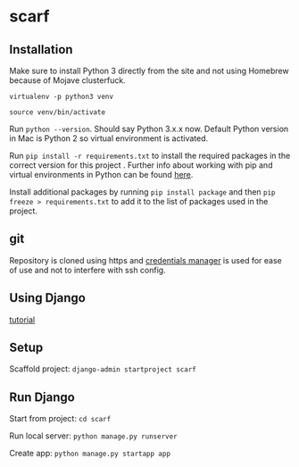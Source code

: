 # scarf

## Installation

Make sure to install Python 3 directly from the site and not using Homebrew because of Mojave clusterfuck.

`virtualenv -p python3 venv`

`source venv/bin/activate`

Run `python --version`. Should say Python 3.x.x now. Default Python version in Mac is Python 2 so virtual environment is activated.

Run `pip install -r requirements.txt` to install the required packages in the correct version for this project . Further info about working with pip and virtual environments in Python can be found [here](https://docs.python.org/3/tutorial/venv.html).

Install additional packages by running `pip install package` and then `pip freeze > requirements.txt` to add it to the list of packages used in the project.

## git

Repository is cloned using https and [credentials manager](https://help.github.com/en/articles/caching-your-github-password-in-git) is used for ease of use and not to interfere with ssh config.

## Using Django

[tutorial](https://docs.djangoproject.com/en/2.1/intro/tutorial01/)

## Setup

Scaffold project: `django-admin startproject scarf`

## Run Django

Start from project: `cd scarf`

Run local server: `python manage.py runserver`

Create app: `python manage.py startapp app`

